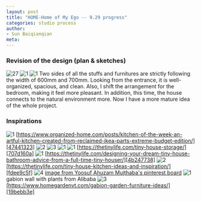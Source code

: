 ```yaml
---
layout: post
title: "HOME-Home of My Ego -- 9.29 progress"
categories: studio process
author:
- Sun Baiqianqian
meta:
---
```




### Revision of the design (plan & sketches)
![27](assets/9.27-01.png)
![1](assets/微信图片_20210930005345.jpg)
![1](assets/微信图片_202109300053451.jpg)
Two sides of all the stuffs and furnitures are strictly following the width of 600mm and 700mm. Looking from the entrance, it is well-organized, spacious, and clean. Also, I shift the arrangement for the bedroom, making it feel more pleasant. In addition, this time, the house connects to the natural environment more. Now I have a more mature idea of the whole project.

### Inspirations
![1](assets/tiny-house-kitchen-storage-ideas.jpg)
[https://www.organized-home.com/posts/kitchen-of-the-week-an-artful-kitchen-created-from-reclaimed-ikea-parts-extreme-budget-edition/][47441323]
![2](assets/hidden-closet-in-tiny-home.jpg)
![3](assets/using-walls-as-storage-in-tiny-house.jpg)
![1](assets/under-floor-storage-space.jpg)
![1](assets/Bench-Seat-Storage-for-a-tiny-house.jpg)
[https://thetinylife.com/tiny-house-storage/][707d160a]
![1](assets/pull-out-bathroom-organizers.jpg)
[https://thetinylife.com/designing-your-dream-tiny-house-bathroom-advice-from-a-full-time-tiny-houser/][4b247738]
![2](assets/tiny-house-kichen-knife-storage.jpg)
[https://thetinylife.com/tiny-house-kitchen-ideas-and-inspiration/][fdee9c5f]
![4](https://i.pinimg.com/originals/c2/f1/c5/c2f1c5dd2c0070488785a664c7bd3411.jpg)
[image from Yoosuf Ahuzam Mujthaba's pinterest board](https://www.pinterest.com/ahuzammujthaba/_saved/)
![1](https://sc01.alicdn.com/kf/HTB1ZvV7X3vGK1Jjy0Feq6xYupXaJ/Factory-low-price-gabion-basket-gabion-stone.jpg)
gabion wall with plants from Alibaba
![3](https://www.homegardenvt.com/wp-content/uploads/2020/05/Gabion-Garden-Furniture-2.jpg)
[https://www.homegardenvt.com/gabion-garden-furniture-ideas/][19bebb3e]

  [4b247738]: https://thetinylife.com/designing-your-dream-tiny-house-bathroom-advice-from-a-full-time-tiny-houser/ "https://thetinylife.com/designing-your-dream-tiny-house-bathroom-advice-from-a-full-time-tiny-houser/"
  [fdee9c5f]: https://thetinylife.com/tiny-house-kitchen-ideas-and-inspiration/ "https://thetinylife.com/tiny-house-kitchen-ideas-and-inspiration/"
  [19bebb3e]: https://www.homegardenvt.com/gabion-garden-furniture-ideas/ "https://www.homegardenvt.com/gabion-garden-furniture-ideas/"



  [47441323]: https://www.organized-home.com/posts/kitchen-of-the-week-an-artful-kitchen-created-from-reclaimed-ikea-parts-extreme-budget-edition/ "https://www.organized-home.com/posts/kitchen-of-the-week-an-artful-kitchen-created-from-reclaimed-ikea-parts-extreme-budget-edition/"
  [707d160a]: https://thetinylife.com/tiny-house-storage/ "https://thetinylife.com/tiny-house-storage/"
  [3b66511a]: https://thetinylife.com/tiny-house-storage/ "https://thetinylife.com/tiny-house-storage/"
  [9c0eb277]: https://thetinylife.com/tiny-house-storage/ "https://thetinylife.com/tiny-house-storage/"
